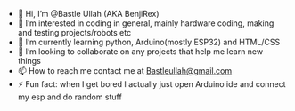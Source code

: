 - 👋 Hi, I’m @Bastle Ullah (AKA BenjiRex)
- 👀 I’m interested in coding in general, mainly hardware coding, making and testing projects/robots etc
- 🌱 I’m currently learning python, Arduino(mostly ESP32) and HTML/CSS
- 💞️ I’m looking to collaborate on any projects that help me learn new things
- 📫 How to reach me contact me at Bastleullah@gmail.com
- ⚡ Fun fact: when I get bored I actually just open Arduino ide and connect my esp and do random stuff

<!---
BenjiRex7/BenjiRex7 is a ✨ special ✨ repository because its `README.md` (this file) appears on your GitHub profile.
You can click the Preview link to take a look at your changes.
--->

